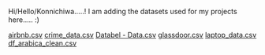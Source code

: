Hi/Hello/Konnichiwa.....!
I am adding the datasets used for my projects here.....  :)


[airbnb.csv](https://github.com/user-attachments/files/17948079/airbnb.csv)
[crime_data.csv](https://github.com/user-attachments/files/17948138/crime_data.csv)
[Databel - Data.csv](https://github.com/user-attachments/files/17948154/Databel.-.Data.csv)
[glassdoor.csv](https://github.com/user-attachments/files/17948204/glassdoor.csv)
[laptop_data.csv](https://github.com/user-attachments/files/17948211/laptop_data.csv)
[df_arabica_clean.csv](https://github.com/user-attachments/files/17948216/df_arabica_clean.csv)


